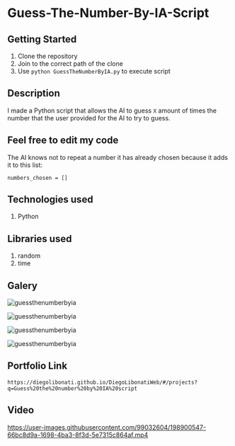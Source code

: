 # Guess-The-Number-By-IA-Script

## Getting Started

1. Clone the repository
2. Join to the correct path of the clone
3. Use `python GuessTheNumberByIA.py` to execute script

## Description

I made a Python script that allows the AI to guess `X` amount of times the number that the user provided for the AI to try to guess.

## Feel free to edit my code

The AI knows not to repeat a number it has already chosen because it adds it to this list:

```
numbers_chosen = []
```

## Technologies used

1. Python

## Libraries used

1. random
2. time

## Galery

![guessthenumberbyia](https://raw.githubusercontent.com/DiegoLibonati/DiegoLibonatiWeb/main/data/projects/Python/Imagenes/guessnumberuser-0.jpg)

![guessthenumberbyia](https://raw.githubusercontent.com/DiegoLibonati/DiegoLibonatiWeb/main/data/projects/Python/Imagenes/guessnumberuser-1.jpg)

![guessthenumberbyia](https://raw.githubusercontent.com/DiegoLibonati/DiegoLibonatiWeb/main/data/projects/Python/Imagenes/guessnumberuser-2.jpg)

![guessthenumberbyia](https://raw.githubusercontent.com/DiegoLibonati/DiegoLibonatiWeb/main/data/projects/Python/Imagenes/guessnumberuser-3.jpg)

## Portfolio Link

`https://diegolibonati.github.io/DiegoLibonatiWeb/#/projects?q=Guess%20the%20number%20by%20IA%20script`

## Video


https://user-images.githubusercontent.com/99032604/198900547-66bc8d9a-1698-4ba3-8f3d-5e7315c864af.mp4


